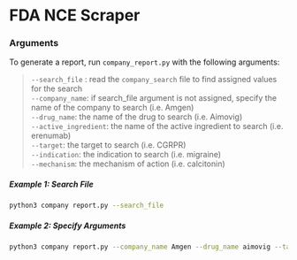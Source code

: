 # FDA NCE Scraper

### Arguments

To generate a report, run `company_report.py` with the following arguments:


> ```--search_file``` : read the `company_search` file to find assigned values for the search<br>
> ```--company_name```: if search_file argument is not assigned, specify the name of the company to search (i.e. Amgen)<br>
> ```--drug_name```: the name of the drug to search (i.e. Aimovig)<br>
> ```--active_ingredient```: the name of the active ingredient to search (i.e. erenumab)<br>
> ```--target```: the target to search (i.e. CGRPR)<br>
> ```--indication```: the indication to search (i.e. migraine)<br>
> ```--mechanism```: the mechanism of action (i.e. calcitonin)<br>

##### Example 1: Search File

```bash
python3 company report.py --search_file
```

##### Example 2: Specify Arguments

```bash
python3 company report.py --company_name Amgen --drug_name aimovig --target CGRPR --indication migraine --mechanism calcitonin
```
